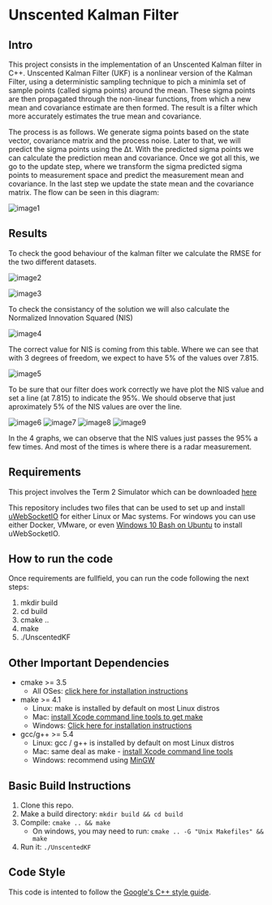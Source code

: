 # Unscented Kalman Filter 

## Intro

This project consists in the implementation of an Unscented Kalman filter in C++. Unscented Kalman Filter (UKF) is a nonlinear version of the Kalman Filter, using a deterministic sampling technique to pich a minimla set of sample points (called sigma points) around the mean. These sigma points are then propagated through the non-linear functions, from which a new mean and covariance estimate are then formed. The result is a filter which more accurately estimates the true mean and covariance.

The process is as follows. We generate sigma points based on the state vector, covariance matrix and the process noise. Later to that, we will predict the sigma points using the  Δt. With the predicted sigma points we can calculate the prediction mean and covariance. Once we got all this, we go to the update step, where we transform the sigma predicted sigma points to measurement space and predict the measurement mean and covariance. In the last step we update the state mean and the covariance matrix. The flow can be seen in this diagram:

![image1](./assets/ukf_flow.png)

## Results

To check the good behaviour of the kalman filter we calculate the RMSE for the two different datasets.

![image2](./assets/dataset1.png)

![image3](./assets/dataset2.png)

To check the consistancy of the solution we will also calculate the Normalized Innovation Squared (NIS)

![image4](./assets/nis_formula.png)

The correct value for NIS is coming from this table. Where we can see that with 3 degrees of freedom, we expect to have 5% of the values over 7.815.

![image5](./assets/nis_value.png)

To be sure that our filter does work correctly we have plot the NIS value and set a line (at 7.815) to indicate the 95%. We should observe that just aproximately 5% of the NIS values are over the line.

![image6](./assets/nis_dataset1.png)
![image7](./assets/nis_dataset2.png)
![image8](./assets/nis_lidar_dataset1.png)
![image9](./assets/nis_radar_dataset1.png)

In the 4 graphs, we can observe that the NIS values just passes the 95% a few times. And most of the times is where there is a radar measurement.  

## Requirements

This project involves the Term 2 Simulator which can be downloaded [here](https://github.com/udacity/self-driving-car-sim/releases)

This repository includes two files that can be used to set up and install [uWebSocketIO](https://github.com/uWebSockets/uWebSockets) for either Linux or Mac systems. For windows you can use either Docker, VMware, or even [Windows 10 Bash on Ubuntu](https://www.howtogeek.com/249966/how-to-install-and-use-the-linux-bash-shell-on-windows-10/) to install uWebSocketIO. 

## How to run the code

Once requirements are fullfield, you can run the code following the next steps:

1. mkdir build
2. cd build
3. cmake ..
4. make
5. ./UnscentedKF


## Other Important Dependencies

* cmake >= 3.5
  * All OSes: [click here for installation instructions](https://cmake.org/install/)
* make >= 4.1
  * Linux: make is installed by default on most Linux distros
  * Mac: [install Xcode command line tools to get make](https://developer.apple.com/xcode/features/)
  * Windows: [Click here for installation instructions](http://gnuwin32.sourceforge.net/packages/make.htm)
* gcc/g++ >= 5.4
  * Linux: gcc / g++ is installed by default on most Linux distros
  * Mac: same deal as make - [install Xcode command line tools](https://developer.apple.com/xcode/features/)
  * Windows: recommend using [MinGW](http://www.mingw.org/)

## Basic Build Instructions

1. Clone this repo.
2. Make a build directory: `mkdir build && cd build`
3. Compile: `cmake .. && make` 
   * On windows, you may need to run: `cmake .. -G "Unix Makefiles" && make`
4. Run it: `./UnscentedKF `


## Code Style

This code is intented to follow the  [Google's C++ style guide](https://google.github.io/styleguide/cppguide.html).

